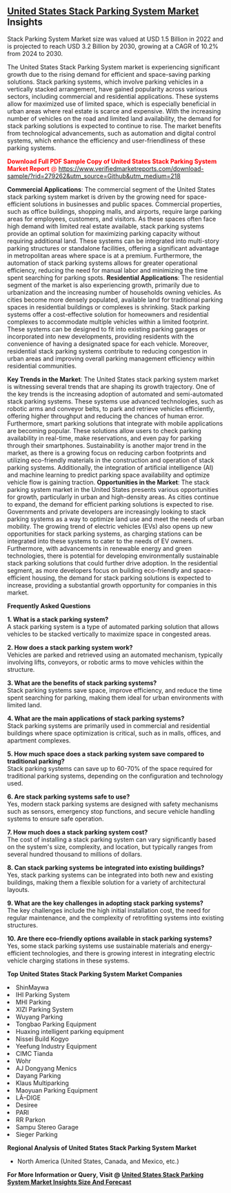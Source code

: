 <h2><a href="https://www.verifiedmarketreports.com/download-sample/?rid=279262&amp;utm_source=Github&amp;utm_medium=218" target="_blank">United States Stack Parking System Market</a> Insights</h2><p>Stack Parking System Market size was valued at USD 1.5 Billion in 2022 and is projected to reach USD 3.2 Billion by 2030, growing at a CAGR of 10.2% from 2024 to 2030.</p><p> <p>The United States Stack Parking System market is experiencing significant growth due to the rising demand for efficient and space-saving parking solutions. Stack parking systems, which involve parking vehicles in a vertically stacked arrangement, have gained popularity across various sectors, including commercial and residential applications. These systems allow for maximized use of limited space, which is especially beneficial in urban areas where real estate is scarce and expensive. With the increasing number of vehicles on the road and limited land availability, the demand for stack parking solutions is expected to continue to rise. The market benefits from technological advancements, such as automation and digital control systems, which enhance the efficiency and user-friendliness of these parking systems. <p><span class=""><span style="color: #ff0000;"><strong>Download Full PDF Sample Copy of United States Stack Parking System Market Report</strong> @ </span><a href="https://www.verifiedmarketreports.com/download-sample/?rid=279262&amp;utm_source=Github&amp;utm_medium=218" target="_blank">https://www.verifiedmarketreports.com/download-sample/?rid=279262&amp;utm_source=Github&amp;utm_medium=218</a></span></p></p> <p><strong>Commercial Applications</strong>: The commercial segment of the United States stack parking system market is driven by the growing need for space-efficient solutions in businesses and public spaces. Commercial properties, such as office buildings, shopping malls, and airports, require large parking areas for employees, customers, and visitors. As these spaces often face high demand with limited real estate available, stack parking systems provide an optimal solution for maximizing parking capacity without requiring additional land. These systems can be integrated into multi-story parking structures or standalone facilities, offering a significant advantage in metropolitan areas where space is at a premium. Furthermore, the automation of stack parking systems allows for greater operational efficiency, reducing the need for manual labor and minimizing the time spent searching for parking spots. <strong>Residential Applications</strong>: The residential segment of the market is also experiencing growth, primarily due to urbanization and the increasing number of households owning vehicles. As cities become more densely populated, available land for traditional parking spaces in residential buildings or complexes is shrinking. Stack parking systems offer a cost-effective solution for homeowners and residential complexes to accommodate multiple vehicles within a limited footprint. These systems can be designed to fit into existing parking garages or incorporated into new developments, providing residents with the convenience of having a designated space for each vehicle. Moreover, residential stack parking systems contribute to reducing congestion in urban areas and improving overall parking management efficiency within residential communities. <p><strong>Key Trends in the Market</strong>: The United States stack parking system market is witnessing several trends that are shaping its growth trajectory. One of the key trends is the increasing adoption of automated and semi-automated stack parking systems. These systems use advanced technologies, such as robotic arms and conveyor belts, to park and retrieve vehicles efficiently, offering higher throughput and reducing the chances of human error. Furthermore, smart parking solutions that integrate with mobile applications are becoming popular. These solutions allow users to check parking availability in real-time, make reservations, and even pay for parking through their smartphones. Sustainability is another major trend in the market, as there is a growing focus on reducing carbon footprints and utilizing eco-friendly materials in the construction and operation of stack parking systems. Additionally, the integration of artificial intelligence (AI) and machine learning to predict parking space availability and optimize vehicle flow is gaining traction. <strong>Opportunities in the Market</strong>: The stack parking system market in the United States presents various opportunities for growth, particularly in urban and high-density areas. As cities continue to expand, the demand for efficient parking solutions is expected to rise. Governments and private developers are increasingly looking to stack parking systems as a way to optimize land use and meet the needs of urban mobility. The growing trend of electric vehicles (EVs) also opens up new opportunities for stack parking systems, as charging stations can be integrated into these systems to cater to the needs of EV owners. Furthermore, with advancements in renewable energy and green technologies, there is potential for developing environmentally sustainable stack parking solutions that could further drive adoption. In the residential segment, as more developers focus on building eco-friendly and space-efficient housing, the demand for stack parking solutions is expected to increase, providing a substantial growth opportunity for companies in this market.</p> <p><strong>Frequently Asked Questions</strong></p> <p><strong>1. What is a stack parking system?</strong><br> A stack parking system is a type of automated parking solution that allows vehicles to be stacked vertically to maximize space in congested areas.</p> <p><strong>2. How does a stack parking system work?</strong><br> Vehicles are parked and retrieved using an automated mechanism, typically involving lifts, conveyors, or robotic arms to move vehicles within the structure.</p> <p><strong>3. What are the benefits of stack parking systems?</strong><br> Stack parking systems save space, improve efficiency, and reduce the time spent searching for parking, making them ideal for urban environments with limited land.</p> <p><strong>4. What are the main applications of stack parking systems?</strong><br> Stack parking systems are primarily used in commercial and residential buildings where space optimization is critical, such as in malls, offices, and apartment complexes.</p> <p><strong>5. How much space does a stack parking system save compared to traditional parking?</strong><br> Stack parking systems can save up to 60-70% of the space required for traditional parking systems, depending on the configuration and technology used.</p> <p><strong>6. Are stack parking systems safe to use?</strong><br> Yes, modern stack parking systems are designed with safety mechanisms such as sensors, emergency stop functions, and secure vehicle handling systems to ensure safe operation.</p> <p><strong>7. How much does a stack parking system cost?</strong><br> The cost of installing a stack parking system can vary significantly based on the system's size, complexity, and location, but typically ranges from several hundred thousand to millions of dollars.</p> <p><strong>8. Can stack parking systems be integrated into existing buildings?</strong><br> Yes, stack parking systems can be integrated into both new and existing buildings, making them a flexible solution for a variety of architectural layouts.</p> <p><strong>9. What are the key challenges in adopting stack parking systems?</strong><br> The key challenges include the high initial installation cost, the need for regular maintenance, and the complexity of retrofitting systems into existing structures.</p> <p><strong>10. Are there eco-friendly options available in stack parking systems?</strong><br> Yes, some stack parking systems use sustainable materials and energy-efficient technologies, and there is growing interest in integrating electric vehicle charging stations in these systems.</p> </p><p><strong>Top United States Stack Parking System Market Companies</strong></p><div data-test-id=""><p><li>ShinMaywa</li><li> IHI Parking System</li><li> MHI Parking</li><li> XIZI Parking System</li><li> Wuyang Parking</li><li> Tongbao Parking Equipment</li><li> Huaxing intelligent parking equipment</li><li> Nissei Build Kogyo</li><li> Yeefung Industry Equipment</li><li> CIMC Tianda</li><li> Wohr</li><li> AJ Dongyang Menics</li><li> Dayang Parking</li><li> Klaus Multiparking</li><li> Maoyuan Parking Equipment</li><li> LÃ–DIGE</li><li> Desiree</li><li> PARI</li><li> RR Parkon</li><li> Sampu Stereo Garage</li><li> Sieger Parking</li></p><div><strong>Regional Analysis of&nbsp;United States Stack Parking System Market</strong></div><ul><li dir="ltr"><p dir="ltr">North America&nbsp;(United States, Canada, and Mexico, etc.)</p></li></ul><p><strong>For More Information or Query, Visit @&nbsp;</strong><strong><a href="https://www.verifiedmarketreports.com/product/stack-parking-system-market/?utm_source=Github&amp;utm_medium=218" target="_blank">United States Stack Parking System Market Insights Size And Forecast</a></strong></p></div>

